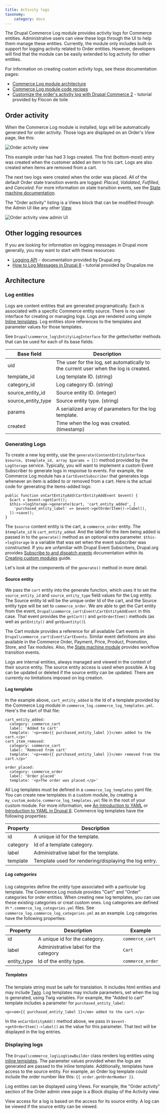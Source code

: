 ```yaml
---
title: Activity logs
taxonomy:
    category: docs
---
```


The Drupal Commerce Log module provides activity logs for Commerce entities. Administrative users can view these logs through the UI to help them manage these entities. Currently, the module only includes built-in support for logging activity related to Order entities. However, developers will find that the module can be easily extended to log activity for other entities. 

For information on creating custom activity logs, see these documentation pages:

* [Commerce Log module architecture](#architecture)
* [Commerce Log module code recipes](../code-recipes)
* [Customize the order's activity log with Drupal Commerce 2] - tutorial provided by Flocon de toile


## Order activity

When the Commerce Log module is installed, logs will be automatically generated for order activity. Those logs are displayed on an Order's *View* page, like this:

![Order activity view](../images/order-activity-1.png)

This example order has had 3 logs created. The first (bottom-most) entry was created when the customer added an item to his cart. Logs are also created when items are removed from a cart. 

The next two logs were created when the order was placed. All of the default Order state transition events are logged: *Placed*, *Validated*, *Fulfilled*, and *Canceled*. For more information on state transition events, see the [State machine documentation](../../core/core/#state-machine).

The "Order activity" listing is a Views block that can be modified through the Admin UI like any other [View].

![Order activity view admin UI](../images/order-activity-2.png)


## Other logging resources

If you are looking for information on logging messages in Drupal more generally, you may want to start with these resources:

* [Logging API] - documentation provided by Drupal.org
* [How to Log Messages in Drupal 8] - tutorial provided by Drupalize.me


## Architecture

### Log entities

Logs are content entities that are generated programatically. Each is associated with a specific Commerce entity source. There is no user interface for creating or managing logs. Logs are rendered using simple [Inline templates]. Log entities store references to the templates and parameter values for those templates.

See `Drupal\commerce_log\Entity\LogInterface` for the getter/setter methods that can be used for each of its base fields:

| Base field         | Description |
| ------------------ | ----------- |
| uid                | The user for the log, set automatically to the current user when the log is created. |
| template_id        | Log template ID. (string) |
| category_id        | Log category ID. (string) |
| source_entity_id   | Source entity ID. (integer) |
| source_entity_type | Source entity type. (string) |
| params             | A serialized array of parameters for the log template. |
| created            | Time when the log was created. (timestamp) |


### Generating Logs

To create a new log entity, use the `generate(ContentEntityInterface $source, $template_id, array $params = [])` method provided by the `LogStorage` service. Typically, you will want to implement a custom Event Subscriber to generate logs in response to events. For example, the Commerce Log module has a `CartEventSubscriber` that generates logs whenever an item is added to or removed from a cart. Here is the actual code for generating the items-added logs:

```
public function onCartEntityAdd(CartEntityAddEvent $event) {
  $cart = $event->getCart();
  $this->logStorage->generate($cart, 'cart_entity_added', [
    'purchased_entity_label' => $event->getOrderItem()->label(),
  ])->save();
}
```

The `$source` content entity is the cart, a `commerce_order` entity. The `$template_id` is `cart_entity_added`. And the label for the item being added is passed in to the `generate()` method as an optional extra parameter. `$this->logStorage` is a variable that was set when the event subscriber was constructed. If you are unfamiliar with Drupal Event Subscrbers, Drupal.org provides [Subscribe to and dispatch events] documentation within its [Creating custom modules] guide.

Let's look at the components of the `generate()` method in more detail.

#### Source entity

We pass the `cart` entity into the generate function, which uses it to set the `source_entity_id` and `source_entity_type` field values for the Log entity. The Source entity Id will be the unique order Id of the cart, and the Source entity type will be set to `commerce_order`. We are able to get the Cart entity from the event, `Drupal\commerce_cart\Event\CartEntityAddEvent` in this case. That event provides the `getCart()` and `getOrderItem()` methods (as well as `getEntity()` and `getQuantity()`).

The Cart module provides a reference for all available Cart events in `Drupal\commerce_cart\Event\CartEvents`. Similar event definitions are also available in the Commerce Order, Payment, Price, Product, Promotion, Store, and Tax modules. Also, the [State machine module](../../core/core/#state-machine) provides workflow transition events.

Logs are internal entities, always managed and viewed in the context of their source entity. The source entity access is used when possible. A log can be updated or deleted if the source entity can be updated. There are currently no limitations imposed on log creation.

#### Log template

In the example above, `cart_entity_added` is the Id of a template provided by the Commerce Log module in `commerce_log.commerce_log_templates.yml`. Here's the start of that file:

```
cart_entity_added:
  category: commerce_cart
  label: 'Added to cart'
  template: '<p><em>{{ purchased_entity_label }}</em> added to the cart.</p>'
cart_item_removed:
  category: commerce_cart
  label: 'Removed from cart'
  template: '<p><em>{{ purchased_entity_label }}</em> removed from the cart.</p>'

order_placed:
  category: commerce_order
  label: 'Order placed'
  template: '<p>The order was placed.</p>'
```

All Log templates must be defined in a `commerce_log_templates` yaml file. You can create new templates in a custom module, by creating a `my_custom_module.commerce_log_templates.yml` file in the root of your custom module. For more information, see [An Introduction to YAML] or [Introduction to YAML in Drupal 8]. Commerce log templates have the following properties:

| Property     | Description |
| ------------ | ----------- |
| id           | A unique id for the template. |
| category     | Id of a template category. |
| label        | Administrative label for the template. |
| template     | Template used for rendering/displaying the log entry. |

##### Log categories

Log categories define the *entity* type associated with a particular log template. The Commerce Log module provides "Cart" and "Order" categories for order entities. When creating new log templates, you can use these existing categories or creat custom ones. Log categories are defined in `*.commerce_log_categories.yml` files. See `commerce_log.commerce_log_categories.yml` as an example. Log categories have the following properties:

| Property     | Description | Example |
| ------------ | ----------- | ------- |
| id           | A unique id for the category. | `commerce_cart` |
| label        | Administrative label for the category | `Cart`  |
| entity_type  | Id of the entity type. | `commerce_order` |

##### Templates

The template string must be safe for translation. It includes html entities and may include [Twig]. Log templates may include parameters, set when the log is generated, using Twig variables. For example, the "Added to cart" template includes a parameter for `purchased_entity_label`:

`<p><em>{{ purchased_entity_label }}</em> added to the cart.</p>`

In the `onCartEntityAdd()` method above, we pass in `$event->getOrderItem()->label()` as the value for this parameter. That text will be displayed in the log entries.

### Displaying logs

The `Drupal\commerce_log\LogViewBuilder` class renders log entities using [inline templates]. The parameter values provided when the logs are generated are passed to the inline template. Additionally, templates have access to the source entity. For example, an Order log template could include the order number like this: `{{ order.getOrderNumber }}`.

Log entities can be displayed using Views. For example, the "Order activity" section of the Order admin view page is a Block display of the Activity view.

View access for a log is based on the access for its source entity. A log can be viewed if the source entity can be viewed.


[Inline templates]: https://api.drupal.org/api/drupal/core%21lib%21Drupal%21Core%21Render%21Element%21InlineTemplate.php/class/InlineTemplate/8.9.x
[Subscribe to and dispatch events]: https://www.drupal.org/docs/creating-custom-modules/subscribe-to-and-dispatch-events
[Creating custom modules]: https://www.drupal.org/docs/creating-custom-modules
[An Introduction to YAML]: https://drupalize.me/videos/introduction-yaml?p=3291
[Introduction to YAML in Drupal 8]: https://befused.com/drupal/yaml
[Twig]: https://www.drupal.org/docs/theming-drupal/twig-in-drupal
[inline templates]: https://api.drupal.org/api/drupal/core%21lib%21Drupal%21Core%21Render%21Element%21InlineTemplate.php/class/InlineTemplate/8.2.x
[Logging API]: https://www.drupal.org/docs/8/api/logging-api/overview
[How to Log Messages in Drupal 8]: https://drupalize.me/blog/201510/how-log-messages-drupal-8
[Customize the order's activity log with Drupal Commerce 2]: https://www.flocondetoile.fr/blog/customize-order-s-activity-log-drupal-commerce-2
[View]: https://www.drupal.org/docs/8/core/modules/views
